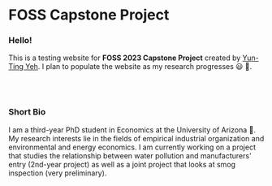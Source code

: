 # FOSS Capstone Project

### Hello!

This is a testing website for **FOSS 2023 Capstone Project** created by [Yun-Ting Yeh](yyeh@arizona.edu). I plan to populate the website as my research progresses :smiley: :feet:.

</br>
</br>

### Short Bio

I am a third-year PhD student in Economics at the University of Arizona :cactus:. My research interests lie in the fields of empirical industrial organization and environmental and energy economics. I am currently working on a project that studies the relationship between water pollution and manufacturers' entry (2nd-year project) as well as a joint project that looks at smog inspection (very preliminary).


